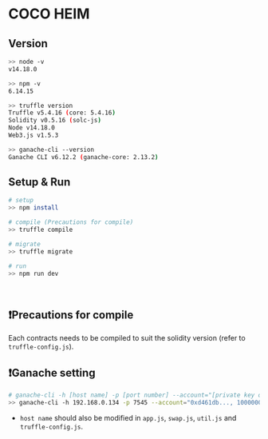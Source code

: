 # COCO HEIM


## Version
```Bash
>> node -v
v14.18.0

>> npm -v
6.14.15

>> truffle version
Truffle v5.4.16 (core: 5.4.16)
Solidity v0.5.16 (solc-js)
Node v14.18.0
Web3.js v1.5.3

>> ganache-cli --version
Ganache CLI v6.12.2 (ganache-core: 2.13.2)
```


## Setup & Run
```Bash
# setup
>> npm install

# compile (Precautions for compile)
>> truffle compile

# migrate
>> truffle migrate

# run
>> npm run dev
```

<br />

## ❗️Precautions for compile
Each contracts needs to be compiled to suit the solidity version (refer to `truffle-config.js`).


## ❗️Ganache setting
``` Bash
# ganache-cli -h [host name] -p [port number] --account="[private key of my wallet], [ethereum]"
>> ganache-cli -h 192.168.0.134 -p 7545 --account="0xd461db..., 100000000000000000000000000"
```

* `host name` should also be modified in `app.js`, `swap.js`, `util.js` and `truffle-config.js`.
